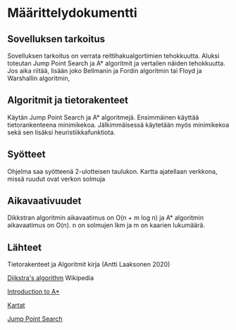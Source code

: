 # Määrittelydokumentti

## Sovelluksen tarkoitus

Sovelluksen tarkoitus on verrata reittihakualgortimien tehokkuutta.
Aluksi toteutan Jump Point Search  ja  A* algoritmit ja vertailen näiden tehokkuutta.
Jos aika riitää, lisään joko Bellmanin ja Fordin algoritmin tai Floyd ja Warshallin algoritmin,

## Algoritmit ja tietorakenteet

Käytän Jump Point Search  ja A* algoritmejä.
Ensimmäinen käyttää tietorankenteena minimikekoa.
Jälkimmäisessä käytetään myös minimikekoa sekä sen lisäksi heuristiikkafunktiota.

## Syötteet

Ohjelma saa syötteenä 2-ulotteisen taulukon. 
Kartta ajatellaan verkkona, missä ruudut ovat verkon solmuja

## Aikavaativuudet

Dikkstran algoritmin aikavaatimus on O(n + m log n) ja A* algoritmin aikavaatimus on O(n).
n on solmujen lkm ja m on kaarien lukumäärä.

## Lähteet

Tietorakenteet ja Algoritmit kirja (Antti Laaksonen 2020)

[Dijkstra's algorithm](https://en.wikipedia.org/wiki/Dijkstra%27s_algorithm) Wikipedia

[Introduction to A*](http://theory.stanford.edu/~amitp/GameProgramming/AStarComparison.html)

[Kartat](https://www.movingai.com/benchmarks/grids.html)

[Jump Point Search](https://en.wikipedia.org/wiki/Jump_point_search)

